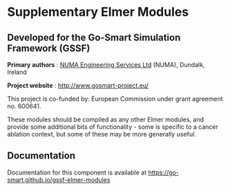 Supplementary Elmer Modules
============================

Developed for the Go-Smart Simulation Framework (GSSF)
------------------------------------------------------

**Primary authors** : [NUMA Engineering Services Ltd](http://www.numa.ie) (NUMA), Dundalk, Ireland

**Project website** : http://www.gosmart-project.eu/

This project is co-funded by: European Commission under grant agreement no. 600641.

These modules should be compiled as any other Elmer modules, and provide some additional bits of functionality - some is specific to a cancer ablation context,
but some of these may be more generally useful.

Documentation
-------------

Documentation for this component is available at https://go-smart.github.io/gssf-elmer-modules
